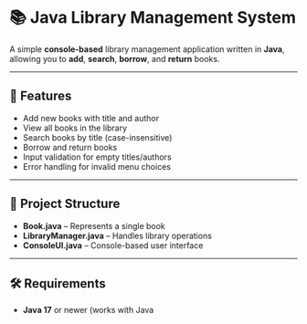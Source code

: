 # 📚 Java Library Management System

A simple **console-based** library management application written in **Java**, allowing you to **add**, **search**, **borrow**, and **return** books.

---

## 🚀 Features
- Add new books with title and author
- View all books in the library
- Search books by title (case-insensitive)
- Borrow and return books
- Input validation for empty titles/authors
- Error handling for invalid menu choices

---

## 📂 Project Structure
- **Book.java** – Represents a single book
- **LibraryManager.java** – Handles library operations
- **ConsoleUI.java** – Console-based user interface

---

## 🛠 Requirements
- **Java 17** or newer (works with Java
